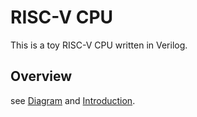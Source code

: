# RISC-V CPU

This is a toy RISC-V CPU written in Verilog.



## Overview

see [Diagram](doc/diagram.md) and [Introduction](doc/README.md).
